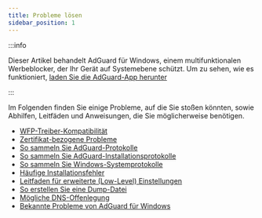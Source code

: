 ```yaml
---
title: Probleme lösen
sidebar_position: 1
---
```


:::info

Dieser Artikel behandelt AdGuard für Windows, einem multifunktionalen Werbeblocker, der Ihr Gerät auf Systemebene schützt. Um zu sehen, wie es funktioniert, [laden Sie die AdGuard-App herunter](https://agrd.io/download-kb-adblock)

:::

Im Folgenden finden Sie einige Probleme, auf die Sie stoßen könnten, sowie Abhilfen, Leitfäden und Anweisungen, die Sie möglicherweise benötigen.

- [WFP-Treiber-Kompatibilität](/adguard-for-windows/solving-problems/wfp-driver/)
- [Zertifikat-bezogene Probleme](/adguard-for-windows/solving-problems/connection-not-trusted/)
- [So sammeln Sie AdGuard-Protokolle](/adguard-for-windows/solving-problems/adguard-logs/)
- [So sammeln Sie AdGuard-Installationsprotokolle](/adguard-for-windows/solving-problems/installation-logs/)
- [So sammeln Sie Windows-Systemprotokolle](/adguard-for-windows/solving-problems/system-logs/)
- [Häufige Installationsfehler](/adguard-for-windows/solving-problems/common-installer-errors/)
- [Leitfaden für erweiterte (Low-Level) Einstellungen](/adguard-for-windows/solving-problems/low-level-settings/)
- [So erstellen Sie eine Dump-Datei](/adguard-for-windows/solving-problems/dump-file/)
- [Mögliche DNS-Offenlegung](/adguard-for-windows/solving-problems/dns-leaks/)
- [Bekannte Probleme von AdGuard für Windows](/adguard-for-windows/solving-problems/known-issues/)
